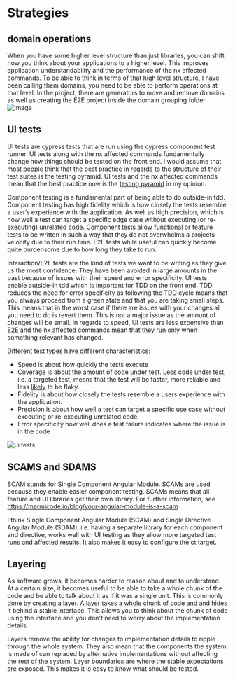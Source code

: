 # Strategies

## domain operations 

When you have some higher level structure than just libraries, you can shift how you think about your applications to a higher level. This improves application understandability and the performance of the nx affected commands. To be able to think in terms of that high level structure, I have been calling them domains, you need to be able to perform operations at that level. In the project, there are generators to move and remove domains as well as creating the E2E project inside the domain grouping folder.
![image](https://user-images.githubusercontent.com/13536934/129826541-96582763-9a57-4011-ae05-bf20239b1f9f.png)

## UI tests

UI tests are cypress tests that are run using the cypress component test runner. UI tests along with the nx affected commands fundamentally change how things should be tested on the front end. I would assume that most people think that the best practice in regards to the structure of their test suites is the testing pyramid.  UI tests and the nx affected commands mean that the best practice now is the [testing pyramid](https://www.codecademy.com/articles/tdd-testing-pyramid) in my opinion. 

Component testing is a fundamental part of being able to do outside-in tdd. Component testing has high fidelity which is how closely the tests resemble a user’s experience with the application. As well as high precision, which is how well a test can target a specific edge case without executing (or re-executing) unrelated code. Component tests allow functional or feature tests to be written in such a way that they do not overwhelms a projects velocity due to their run time. E2E tests while useful can quickly become quite burdensome due to how long they take to run.

Interaction/E2E tests are the kind of tests we want to be writing as they give us the most confidence. They have been avoided in large amounts in the past because of issues with their speed and error specificity. UI tests enable outside-in tdd which is important for TDD on the front end. TDD reduces the need for error specificity as following the TDD cycle means that you always proceed from a green state and that you are taking small steps. This means that in the worst case if there are issues with your changes all you need to do is revert them. This is not a major issue as the amount of changes will be small. In regards to speed, UI tests are less expensive than E2E and the nx affected commands mean that they run only when something relevant has changed. 

Different test types have different characteristics:
 - Speed is about how quickly the tests execute
 - Coverage is about the amount of code under test. Less code under test, i.e. a targeted test, means that the test will be faster, more reliable and less [likely](https://testing.googleblog.com/2017/04/where-do-our-flaky-tests-come-from.html) to be flaky. 
 - Fidelity is about how closely the tests resemble a users experience with the application. 
 - Precision is about how well a test can target a specific use case without executing or re-executing unrelated code. 
 - Error specificity how well does a test failure indicates where the issue is in the code

![ui tests](https://user-images.githubusercontent.com/13536934/129831348-91bcc871-800e-49c5-8e3a-66ef16274953.PNG)

## SCAMS and SDAMS 

 SCAM stands for Single Component Angular Module. SCAMs are used because they enable easier component testing. SCAMs means that all feature and UI libraries get their own library. For further information, see https://marmicode.io/blog/your-angular-module-is-a-scam

I think Single Component Angular Module (SCAM) and Single Directive Angular Module (SDAM), i.e. having a separate library for each component and directive, works well with UI testing as they allow more targeted test runs and affected results. It also makes it easy to configure the ct target.

## Layering

As software grows, it becomes harder to reason about and to understand. At a certain size, it becomes useful to be able to take a whole chunk of the code and be able to talk about it as if it was a single unit. This is commonly done by creating a layer. A layer takes a whole chunk of code and and hides it behind a stable interface. This allows you to think about the chunk of code using the interface and you don't need to worry about the implementation details.

Layers remove the ability for changes to implementation details to ripple through the whole system. They also mean that the components the system is made of can replaced by alternative implementations without affecting the rest of the system. Layer boundaries are where the stable expectations are exposed. This makes it is easy to know what should be tested.